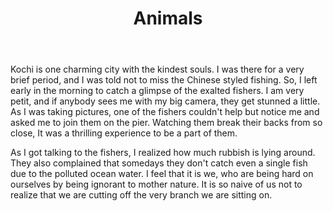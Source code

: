 ---
title: Animals
layout: default
description: back-breaking
body: >
  Kochi is one charming city with the kindest souls. I was there for a very brief period, and I was told not to miss the Chinese styled fishing. So, I left early in the morning to catch a glimpse of the exalted fishers. I am very petit, and if anybody sees me with my big camera, they get stunned a little. As I was taking pictures, one of the fishers couldn't help but notice me and asked me to join them on the pier. Watching them break their backs from so close, It was a thrilling experience to be a part of them.  
    
  As I got talking to the fishers, I realized how much rubbish is lying around. They also complained that somedays they don't catch even a single fish due to the polluted ocean water. I feel that it is we, who are being hard on ourselves by being ignorant to mother nature. It is so naive of us not to realize that we are cutting off the very branch we are sitting on.
type: artwork
order: 4
---